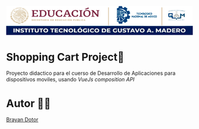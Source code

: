![Itgam Banner](https://raw.githubusercontent.com/brayandotor/VuesJS-ShoppingCart1/main/md/img/banner.png)
# Shopping Cart Project🛒

Proyecto didactico para el cuerso de Desarrollo de Aplicaciones para dispositivos moviles, usando _VueJs composition API_

# Autor 🙍‍♂️
[Brayan Dotor](https://github.com/brayandotor)

    